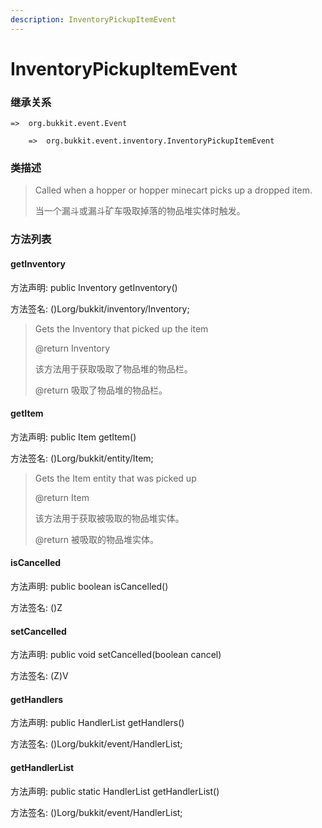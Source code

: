 ```yaml
---
description: InventoryPickupItemEvent
---
```


# InventoryPickupItemEvent

### 继承关系

    =>  org.bukkit.event.Event

        =>  org.bukkit.event.inventory.InventoryPickupItemEvent

### 类描述

> Called when a hopper or hopper minecart picks up a dropped item.
>
> 当一个漏斗或漏斗矿车吸取掉落的物品堆实体时触发。

### 方法列表

#### getInventory

方法声明: public Inventory getInventory()

方法签名: ()Lorg/bukkit/inventory/Inventory;

> Gets the Inventory that picked up the item
>
> @return Inventory
>
> 该方法用于获取吸取了物品堆的物品栏。
>
> @return 吸取了物品堆的物品栏。

#### getItem

方法声明: public Item getItem()

方法签名: ()Lorg/bukkit/entity/Item;

> Gets the Item entity that was picked up
>
> @return Item
>
> 该方法用于获取被吸取的物品堆实体。
>
> @return 被吸取的物品堆实体。

#### isCancelled

方法声明: public boolean isCancelled()

方法签名: ()Z

#### setCancelled

方法声明: public void setCancelled(boolean cancel)

方法签名: (Z)V

#### getHandlers

方法声明: public HandlerList getHandlers()

方法签名: ()Lorg/bukkit/event/HandlerList;

#### getHandlerList

方法声明: public static HandlerList getHandlerList()

方法签名: ()Lorg/bukkit/event/HandlerList;